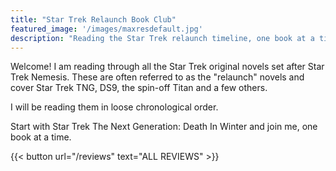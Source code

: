 ```yaml
---
title: "Star Trek Relaunch Book Club"
featured_image: '/images/maxresdefault.jpg'
description: "Reading the Star Trek relaunch timeline, one book at a time."
---
```


Welcome! I am reading through all the Star Trek original novels set after Star Trek Nemesis. 
These are often referred to as the "relaunch" novels and cover Star Trek TNG, DS9, the spin-off Titan and a few 
others.

I will be reading them in loose chronological order.

Start with Star Trek The Next Generation: Death In Winter and join me, one book at a time.

{{< button url="/reviews" text="ALL REVIEWS" >}}
